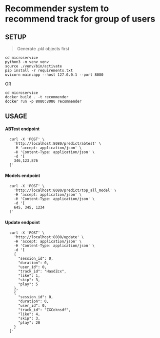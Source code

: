# Recommender system to recommend track for group of users

## SETUP

> Generate .pkl objects first

```
cd microservice
python3 -m venv venv
source ./venv/bin/activate
pip install -r requirements.txt
uvicorn main:app --host 127.0.0.1 --port 8080
```

OR

```
cd microservice
docker build . -t recommender
docker run -p 8080:8080 recommender
```

## USAGE

#### ABTest endpoint

```
  curl -X 'POST' \
    'http://localhost:8080/predict/abtest' \
    -H 'accept: application/json' \
    -H 'Content-Type: application/json' \
    -d '[
    346,123,876
  ]'
```

#### Models endpoint

```
  curl -X 'POST' \
    'http://localhost:8080/predict/top_all_model' \
    -H 'accept: application/json' \
    -H 'Content-Type: application/json' \
    -d '[
    645, 345, 1234
  ]'
```


#### Update endpoint

```
  curl -X 'POST' \
    'http://localhost:8080/update' \
    -H 'accept: application/json' \
    -H 'Content-Type: application/json' \
    -d '[
    {
      "session_id": 0,
      "duration": 0,
      "user_id": 0,
      "track_id": "HasdZcx",
      "like": 1,
      "skip": 3,
      "play": 5
    },
    {
      "session_id": 0,
      "duration": 0,
      "user_id": 0,
      "track_id": "ZXCoknsdf",
      "like": 4,
      "skip": 3,
      "play": 20
    }
  ]'
```